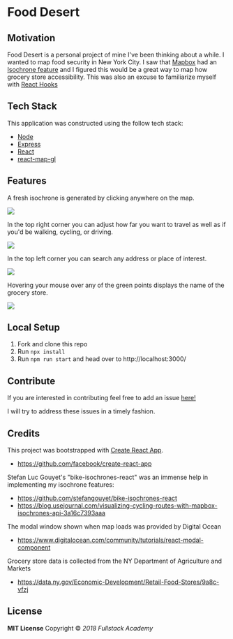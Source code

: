 # Food Desert

## Motivation

Food Desert is a personal project of mine I've been thinking about a while. I wanted to map food security in New York City. I saw that [Mapbox](https://docs.mapbox.com/mapbox-gl-js/api/) had an [Isochrone feature](https://docs.mapbox.com/help/tutorials/get-started-isochrone-api/) and I figured this would be a great way to map how grocery store accessibility. This was also an excuse to familiarize myself with [React Hooks](https://reactjs.org/docs/hooks-intro.html)

## Tech Stack

This application was constructed using the follow tech stack:

* [Node](https://nodejs.org/en/)
* [Express](https://expressjs.com/)
* [React](https://reactjs.org/)
* [react-map-gl](https://visgl.github.io/react-map-gl/)

## Features

A fresh isochrone is generated by clicking anywhere on the map.

![](public/IsochroneClick.gif)

In the top right corner you can adjust how far you want to travel as well as if you'd be walking, cycling, or driving.

![](public/IsochroneSlider.gif)

In the top left corner you can search any address or place of interest.

![](public/AddressSearch.gif)

Hovering your mouse over any of the green points displays the name of the grocery store.

![](public/GrocerHover.gif)

## Local Setup

1.  Fork and clone this repo
2.  Run `npx install`
3.  Run `npm run start` and head over to http://localhost:3000/

## Contribute

If you are interested in contributing feel free to add an issue [here!](https://github.com/ganymede30/NYC-Food-Availability/issues)

I will try to address these issues in a timely fashion.

## Credits

This project was bootstrapped with [Create React App](https://github.com/facebook/create-react-app).

* https://github.com/facebook/create-react-app

Stefan Luc Gouyet's "bike-isochrones-react" was an immense help in implementing my isochrone features:

* https://github.com/stefangouyet/bike-isochrones-react
* https://blog.usejournal.com/visualizing-cycling-routes-with-mapbox-isochrones-api-3a16c7393aaa

The modal window shown when map loads was provided by Digital Ocean

* https://www.digitalocean.com/community/tutorials/react-modal-component

Grocery store data is collected from the NY Department of Agriculture and Markets

* https://data.ny.gov/Economic-Development/Retail-Food-Stores/9a8c-vfzj

## License

**MIT License** Copyright © _2018 Fullstack Academy_
